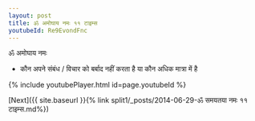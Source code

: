 ```yaml
---
layout: post
title: ॐ अमोघाय नमः ११ टाइम्स
youtubeId: Re9EvondFnc
---
```

 
 
 ॐ अमोघाय नमः  
 
 -  कौन अपने संबंध / विचार को बर्बाद नहीं करता है या कौन अधिक मात्रा में है 
 
  
 
  
 
 
 
 
 
 


{% include youtubePlayer.html id=page.youtubeId %}
 
[Next]({{ site.baseurl }}{% link  split1/_posts/2014-06-29-ॐ समयतया नमः ११ टाइम्स.md%})
 

